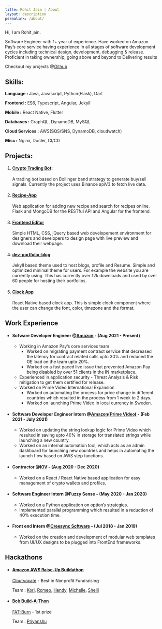 ```yaml
---
title: Rohit Jain | About
layout: description
permalink: /about/
---
```

Hi, I am Rohit jain.

Software Engineer with 1+ year of experience. Have worked on Amazon Pay’s
core service having experience in all stages of software development cycles
including technical design, development, debugging & release. Proficient in
taking ownership, going above and beyond to Delivering results

Checkout my projects @[Github](https://github.com/rohitjain00)

## Skills:

**Language :** Java, Javascript, Python(Flask), Dart

**Frontend :** ES6, Typescript, Angular, Jekyll

**Mobile :** React Native, Flutter

**Databases :** GraphQL, DynamoDB, MySQL

**Cloud Services :** AWS(SQS/SNS, DynamoDB, cloudwatch)

**Misc :** Nginx, Docler, CI/CD



## Projects:
1. #### [Crypto Trading Bot](https://github.com/rohitjain00/Trading-Bot​):

    A trading bot based on Bollinger band strategy to generate buy/sell signals. Currently the project uses Binance apiV3 to fetch live data.

2. #### [Recipe-App](https://therohitjain.com/Recipe-App/)

    Web application for adding new recipe and search for recipes online. Flask and MongoDB for the RESTful API and Angular for the frontend.

3. #### [Frontend Editor](https://therohitjain.com/editor.html)

    Simple HTML, CSS, jQuery based web developement environment for designers and developers to design page with live preview and download their webpage.

4. #### [dev-portfolio-blog](https://github.com/rohitjain00/dev-portfolio-blog)

    Jekyll based theme used to host blogs, profile and Resume. Simple and optimized minimal theme for users. For example the website you are currently using. This has currently over 12k downloads and used by over 60 people for hosting their portfolios.

5. #### [Clock App](https://github.com/rohitjain00/ClockApp)

    React Native based clock app. This is simple clock component where the user can change the font, color, timezone and the format.

## Work Experience

* #### Sofware Developer Engineer @[Amazon](https://www.amazon.com/) - (Aug 2021 - Present)

    * Working in Amazon Pay’s core services team
        * Worked on migrating payment contract service that decreased the latency for contract related calls upto 30% and reduced the OE load on the team upto 20%.
        * Worked on a fast paced live issue that prevented Amazon Pay being disabled by over 51 clients in the IN marketplace.
    * Experienced in application security - Threat Analysis & Risk mitigation to get them certified for release.
    * Worked on Prime Video International Expansion
        * Worked on automating the process for price change in different countries which resulted in the process from 1 week to 2 days.
        * Worked on launching Prime Video in local currency in Sweden.


* #### Software Developer Engineer Intern @[Amazon(Prime Video)](https://www.primevideo.com) - (Feb 2021 - July 2021)

    * Worked on updating the string lookup logic for Prime Video which resulted in saving upto 40% in storage for translated strings while launching a new country.
    * Worked on an internal automation tool, which acts as an admin dashboard for launching new countries and helps in automating the launch flow based on AWS step functions.


* #### Contractor @[IOV](https://iov.one/) - (Aug 2020 - Dec 2020)

    * Worked on a React / React Native based application for easy management of crypto wallets and profiles.

* #### Software Engineer Intern @Fuzzy Sense - (May 2020 - Jan 2020)

    * Worked on a Python application on option’s strategies.
    * Implemented parallel programming which resulted in a reduction of 40%
execution time.

* #### Front end Intern @[Creesync Software](https://www.linkedin.com/company/creesync-software/) - (Jul 2018 - Jan 2019)

    * Worked on the creation and development of modular web templates from UI/UX designs to be plugged into FrontEnd frameworks.


## Hackathons

* #### [Amazon AWS Raise-Up Buildathon](https://amazonraiseup.devpost.com/)

    [Cloutvocate](https://devpost.com/software/cloutvocate) -  Best in Nonprofit Fundraising

    Team : [Kori](https://www.linkedin.com/in/koriskeffington/), [Romeo](https://www.linkedin.com/in/romeo-radanyi-9a815882/), [Hendy](https://www.linkedin.com/in/hendyirawan/), [Michelle](https://www.linkedin.com/in/michelle-z-54594a138/), [Shelli](https://www.linkedin.com/in/shelligorokhovsky/)

* #### [Bob Build-A-Thon](https://www.hackerearth.com/challenges/hackathon/bobs-build-a-thon/)

    [FAT-Burn](https://www.hackerearth.com/challenges/hackathon/bobs-build-a-thon/dashboard/12c2545/submission/) - 1st prize

    Team : [Priyanshu](https://www.linkedin.com/in/priyanshu-garg-a9b966154/)

